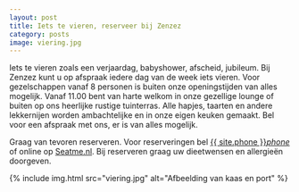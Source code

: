 ```yaml
---
layout: post
title: Iets te vieren, reserveer bij Zenzez
category: posts
image: viering.jpg
---
```


Iets te vieren zoals een verjaardag, babyshower, afscheid, jubileum. Bij Zenzez kunt u op afspraak iedere dag van de week iets vieren. Voor gezelschappen vanaf  8 personen is buiten onze openingstijden van alles mogelijk. Vanaf 11.00 bent van harte welkom in onze gezellige lounge of buiten op ons heerlijke rustige tuinterras. Alle hapjes, taarten en andere lekkernijen worden ambachtelijke en in onze eigen keuken gemaakt. Bel voor een afspraak met ons, er is van alles mogelijk.

Graag van tevoren reserveren. Voor reserveringen bel <a href="tel:{{ site.phone }}">{{ site.phone }}</a><a href="tel:{{ site.phone }}"><i class="w3-margin-left material-icons">phone</i></a> of online op <a  href="{{ site.baseurl }}/Reserveren/index.html" target="_ blank">Seatme.nl</a>.
Bij reserveren graag uw dieetwensen en allergieën doorgeven.

{% include img.html src="viering.jpg" alt="Afbeelding van kaas en port" %}

